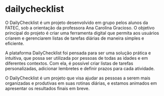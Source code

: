 # dailychecklist
O DailyChecklist é um projeto desenvolvido em grupo pelos alunos da FATEC, sob a orientação da professora Ana Carolina Gracioso. O objetivo principal do projeto é criar uma ferramenta digital que permita aos usuários criarem e gerenciarem listas de tarefas diárias de maneira simples e eficiente.

A plataforma DailyChecklist foi pensada para ser uma solução prática e intuitiva, que possa ser utilizada por pessoas de todas as idades e em diferentes contextos. Com ela, é possível criar listas de tarefas personalizadas, adicionar lembretes e definir prazos para cada atividade.

O DailyChecklist é um projeto que visa ajudar as pessoas a serem mais organizadas e produtivas em suas rotinas diárias, e estamos animados em apresentar os resultados finais em breve.







